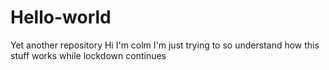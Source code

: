 # Hello-world
Yet another repository
Hi I'm colm I'm just trying to so understand how this stuff works while lockdown continues
